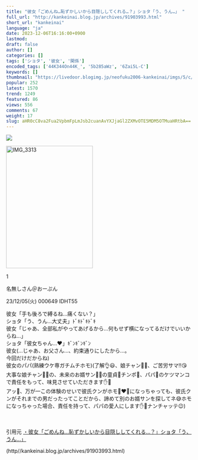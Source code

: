 ```yaml
---
title: "彼女「ごめんね…恥ずかしいから目隠ししてくれる…？」ショタ「う、うん…」 "
full_url: "http://kankeinai.blog.jp/archives/91903993.html"
short_url: "kankeinai"
language: "ja"
date: 2023-12-06T16:16:00+0900
lastmod: 
draft: false
author: []
categories: []
tags: ['ショタ', '彼女', '関係']
encoded_tags: ['44K344On44K_', '5b285aWz', '6Zai5L-C']
keywords: []
thumbnail: "https://livedoor.blogimg.jp/neofuku2006-kankeinai/imgs/5/c/5c474b82.jpg"
popular: 252
latest: 1570
trend: 1249
featured: 86
views: 556
comments: 67
weight: 17
slug: aHR0cC8va2Fua2VpbmFpLmJsb2cuanAvYXJjaGl2ZXMvOTE5MDM5OTMuaHRtbA==
---
```


![](https://livedoor.blogimg.jp/neofuku2006-kankeinai/imgs/5/c/5c474b82.jpg)

<div><img src='https//livedoor.blogimg.jp/neofuku2006-kankeinai/imgs/5/c/5c474b82.jpg' width='235' height='332' alt='IMG_3313' id='108708654' class='pict'><br><p class='t_h'>1 <p>名無しさん＠おーぷん</p> <p> 23/12/05(火) 000649 IDHT55</p></p> <p class='t_b'>彼女「手も後ろで縛るね…痛くない？」<br>ショタ「う、うん…大丈夫」ﾄﾞｷﾄﾞｷﾄﾞｷ<br>彼女「じゃあ、全部私がやってあげるから…何もせず横になってるだけでいいからね…」<br>ショタ「彼女ちゃん…❤️」ｷﾞﾝｷﾞﾝｷﾞﾝ<br>彼女(…じゃあ、お父さん…、約束通りにしたから…。<br>今回だけだからね)<br>彼女のパパ(熟練ウケ専ガチムチホモ)(了解👌😃、娘チャン👧🏻、ご苦労サマ‼️😘<br>大事な娘チャン👧🏻の、未来のお婿サン🤵‍♂️の童貞💞チンポ🍌、パパ👨のケツマンコで責任をもって、味見させていただきます✋😤<br>アッ🤭、万が一この体験のせいで彼氏クンがホモ👨‍❤️‍👨になっちゃっても、彼氏クンがそれまでの男だったってことだから、諦めて別のお婿サンを探してネ😅ホモになっちゃった場合、責任を持って、パパの愛人にします✋😤ナンチャッテ😉)</p><br> <p>引用元 <a href='http//2chspa.com/thread/livejupiter/1701702409' target='_blank'>・</a><a href='https//hayabusa.open2ch.net/test/read.cgi/livejupiter/1701702409/' target='_blank'>彼女「ごめんね…恥ずかしいから目隠ししてくれる…？」ショタ「う、うん…」</a></p></div>

(http//kankeinai.blog.jp/archives/91903993.html)
